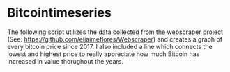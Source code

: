 # Bitcointimeseries
The following script utilizes the data collected from the webscraper project (See: https://github.com/eljaimeflores/Webscraper) and creates a graph of every bitcoin price since 2017. I also included a line which connects the lowest and highest price to really appreciate how much Bitcoin has increased in value thorughout the years. 
